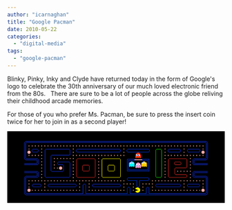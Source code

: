```yaml
---
author: "icarnaghan"
title: "Google Pacman"
date: 2010-05-22
categories: 
  - "digital-media"
tags: 
  - "google-pacman"
---
```


Blinky, Pinky, Inky and Clyde have returned today in the form of Google's logo to celebrate the 30th anniversary of our much loved electronic friend from the 80s.   There are sure to be a lot of people across the globe reliving their childhood arcade memories.<!--more-->

For those of you who prefer Ms. Pacman, be sure to press the insert coin twice for her to join in as a second player!

![](images/pacman.png "pacman")
